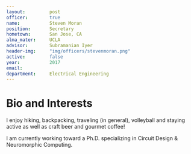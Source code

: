 ```yaml
---
layout:     	post
officer: 		true
name:      		Steven Moran
position: 		Secretary
hometown:		San Jose, CA
alma_mater: 	UCLA
advisor: 		Subramanian Iyer
header-img: 	"img/officers/stevenmoran.png"
active: 		false
year:  			2017
email: 			
department: 	Electrical Engineering
---
```


# Bio and Interests

I enjoy hiking, backpacking, traveling (in general), volleyball and staying active as well as craft beer and gourmet coffee!

I am currently working toward a Ph.D. specializing in Circuit Design & Neuromorphic Computing. 